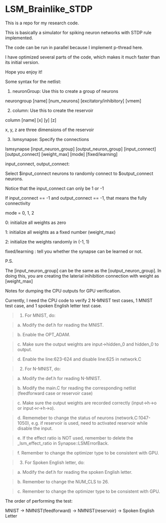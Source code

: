 # LSM_Brainlike_STDP

This is a repo for my research code. 

This is basically a simulator for spiking neuron networks with STDP rule implemented. 

The code can be run in parallel because I implement p-thread here.

I have optimized several parts of the code, which makes it much faster than its initial version.

Hope you enjoy it!

Some syntax for the netlist:


1) neuronGroup: Use this to create a group of neurons

neurongroup [name] [num_neurons] [excitatory/inhibitory] [vmem]

2) column: Use this to create the reservoir

column [name] [x] [y] [z]

x, y, z are three dimensions of the reservoir

3) lsmsynapse: Specify the connections

lsmsynapse [input_neuron_group] [output_neuron_group] [input_connect] [output_connect] [weight_max] [mode] [fixed/learning]

input_connect, output_connect:

Select $input_connect neurons to randomly connect to $output_connect neurons.

Notice that the input_connect can only be 1 or -1

If input_connect == -1 and output_connect == -1, that means the fully connectivity

mode = 0, 1, 2

0: initialize all weights as zero

1: initialize all weights as a fixed number (weight_max)

2: initialize the weights randomly in (-1, 1)

fixed/learning : tell you whether the synapse can be learned or not.


P.S.

The [input_neuron_group] can be the same as the [output_neuron_group]. In doing this, you are creating the laterial inihibition connection with weight as [weight_max]


Notes for dumping the CPU outputs for GPU verification.

Currently, I need the CPU code to verify 2 N-MNIST test cases, 1 MNIST test case, and 1 spoken English letter test case.

>1. For MNIST, do:

>    a. Modify the def.h for reading the MNIST.

>    b. Enable the OPT_ADAM.

>    c. Make sure the output weights are input->hidden_0 and hidden_0 to output.

>    d. Enable the line:623-624 and disable line:625 in network.C

>2. For N-MNIST, do:

>    a. Modify the def.h for reading N-MNIST.

>    b. Modify the main.C for reading the corresponding netlist (feedforward case or reservoir case)

>    c. Make sure the output weights are recorded correctly (input->h->o or input->r->h->o).

>    d. Rememeber to change the status of neurons (network.C:1047-1050), e.g. if reservoir is used, need to activated reservoir while disable the input. 

>    e. If the effect ratio is  NOT used, remember to delete the _lsm_effect_ratio in Synapse::LSMErrorBack.

>    f. Remember to change the optimizer type to be consistent with GPU.

>3. For Spoken English letter, do:

>    a. Modify the def.h for reading the spoken English letter.

>    b. Remember to change the NUM_CLS to 26.

>    c. Remember to change the optimizer type to be consistent with GPU.

The order of performing the test:

MNIST -> NMNIST(feedforward) -> NMNIST(reservoir) -> Spoken English Letter

